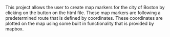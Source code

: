 This project allows the user to create map markers for the city of Boston by clicking on the button on the html file. These map markers are following a predetermined route that is defined by coordinates. These coordinates are plotted on the map using some built in functionality that is provided by mapbox.
